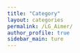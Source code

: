 ```yaml
---
title: "Category"
layout: categories
permalink: /LG_Aimer/
author_profile: true
sidebar_main: ture
---
```

